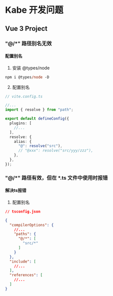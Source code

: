 # Kabe 开发问题

## Vue 3 Project

### "@/*" 路径别名无效

#### 配置别名

1. 安装 @types/node

``` ps
npm i @types/node -D
```

2. 配置别名

``` ts
// vite.config.ts

//...
import { resolve } from "path";

export default defineConfig({
  plugins: [
    //...
  ],
  resolve: {
    alias: {
      "@": resolve("src"),
      // "@xxx": resolve("src/yyy/zzz"),
    },
  },
});

```

### "@/*" 路径有效，但在 \*.ts 文件中使用时报错

#### 解决ts报错

1. 配置别名

``` json
// tsconfig.json

{
  "compilerOptions": {
    //...
    "paths": {
      "@/*": [
        "src/*"
      ]
    }
  },
  "include": [
    //...
  ],
  "references": [
    //...
  ]
}
```